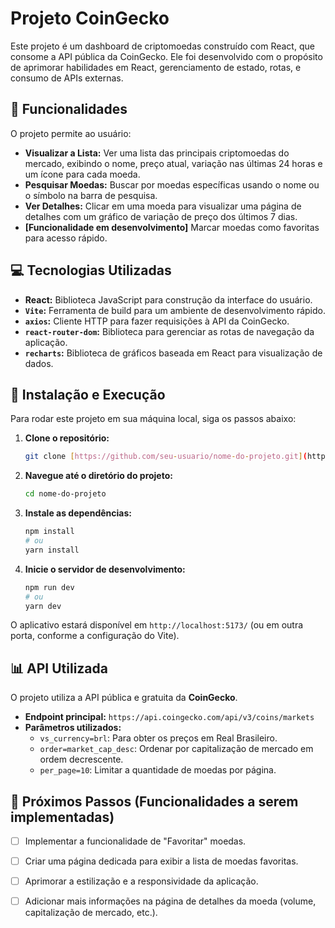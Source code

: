 # Projeto CoinGecko

Este projeto é um dashboard de criptomoedas construído com React, que consome a API pública da CoinGecko. Ele foi desenvolvido com o propósito de aprimorar habilidades em React, gerenciamento de estado, rotas, e consumo de APIs externas.

## 🚀 Funcionalidades

O projeto permite ao usuário:

- **Visualizar a Lista:** Ver uma lista das principais criptomoedas do mercado, exibindo o nome, preço atual, variação nas últimas 24 horas e um ícone para cada moeda.
- **Pesquisar Moedas:** Buscar por moedas específicas usando o nome ou o símbolo na barra de pesquisa.
- **Ver Detalhes:** Clicar em uma moeda para visualizar uma página de detalhes com um gráfico de variação de preço dos últimos 7 dias.
- **[Funcionalidade em desenvolvimento]** Marcar moedas como favoritas para acesso rápido.

## 💻 Tecnologias Utilizadas

- **React:** Biblioteca JavaScript para construção da interface do usuário.
- **`Vite`:** Ferramenta de build para um ambiente de desenvolvimento rápido.
- **`axios`:** Cliente HTTP para fazer requisições à API da CoinGecko.
- **`react-router-dom`:** Biblioteca para gerenciar as rotas de navegação da aplicação.
- **`recharts`:** Biblioteca de gráficos baseada em React para visualização de dados.

## 🔧 Instalação e Execução

Para rodar este projeto em sua máquina local, siga os passos abaixo:

1.  **Clone o repositório:**
    ```bash
    git clone [https://github.com/seu-usuario/nome-do-projeto.git](https://github.com/seu-usuario/nome-do-projeto.git)
    ```

2.  **Navegue até o diretório do projeto:**
    ```bash
    cd nome-do-projeto
    ```

3.  **Instale as dependências:**
    ```bash
    npm install
    # ou
    yarn install
    ```

4.  **Inicie o servidor de desenvolvimento:**
    ```bash
    npm run dev
    # ou
    yarn dev
    ```

O aplicativo estará disponível em `http://localhost:5173/` (ou em outra porta, conforme a configuração do Vite).


## 📊 API Utilizada

O projeto utiliza a API pública e gratuita da **CoinGecko**.

- **Endpoint principal:** `https://api.coingecko.com/api/v3/coins/markets`
- **Parâmetros utilizados:**
  - `vs_currency=brl`: Para obter os preços em Real Brasileiro.
  - `order=market_cap_desc`: Ordenar por capitalização de mercado em ordem decrescente.
  - `per_page=10`: Limitar a quantidade de moedas por página.

## 📝 Próximos Passos (Funcionalidades a serem implementadas)

- [ ] Implementar a funcionalidade de "Favoritar" moedas.
- [ ] Criar uma página dedicada para exibir a lista de moedas favoritas.
- [ ] Aprimorar a estilização e a responsividade da aplicação.
- [ ] Adicionar mais informações na página de detalhes da moeda (volume, capitalização de mercado, etc.).


